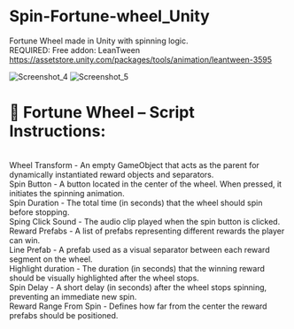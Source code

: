 # Spin-Fortune-wheel_Unity
Fortune Wheel made in Unity with spinning logic.</br>
REQUIRED: Free addon: LeanTween</br>
https://assetstore.unity.com/packages/tools/animation/leantween-3595
</br>

![Screenshot_4](https://github.com/user-attachments/assets/9efae887-2a4c-458a-a779-9d11a4e8637c)
![Screenshot_5](https://github.com/user-attachments/assets/8b005d05-f8ee-4281-873f-11de68362e29)</br>
<H1>🎯 Fortune Wheel – Script Instructions: </H1></br>
Wheel Transform - An empty GameObject that acts as the parent for dynamically instantiated reward objects and separators.</br>
Spin Button - A button located in the center of the wheel. When pressed, it initiates the spinning animation.</br>
Spin Duration - The total time (in seconds) that the wheel should spin before stopping.</br>
Sping Click Sound - The audio clip played when the spin button is clicked.</br>
Reward Prefabs - A list of prefabs representing different rewards the player can win.</br>
Line Prefab - A prefab used as a visual separator between each reward segment on the wheel.</br>
Highlight duration - The duration (in seconds) that the winning reward should be visually highlighted after the wheel stops.</br>
Spin Delay - A short delay (in seconds) after the wheel stops spinning, preventing an immediate new spin.</br>
Reward Range From Spin - Defines how far from the center the reward prefabs should be positioned.</br>


